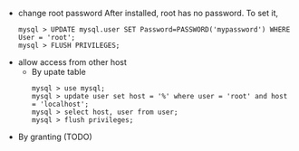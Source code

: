 * change root password
	After installed, root has no password. To set it,
	```
	mysql > UPDATE mysql.user SET Password=PASSWORD('mypassword') WHERE User = 'root';
	mysql > FLUSH PRIVILEGES;
	```
* allow access from other host
	* By upate table
		```
		mysql > use mysql;
		mysql > update user set host = '%' where user = 'root' and host = 'localhost';
		mysql > select host, user from user;
		mysql > flush privileges;
		```
* By granting (TODO)
		
		
